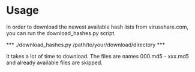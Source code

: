 # Usage

In order to download the newest available hash lists from virusshare.com, you can run the download_hashes.py script.

*** ./download_hashes.py /path/to/your/download/directory ***

It takes a lot of time to download. The files are names 000.md5 - xxx.md5 and already available files are skipped.